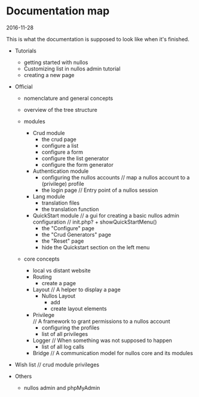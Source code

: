 Documentation map
======================
2016-11-28



This is what the documentation is supposed to look like when it's finished.






- Tutorials
    - getting started with nullos
    - Customizing list in nullos admin tutorial
    - creating a new page
- Official
    - nomenclature and general concepts
    - overview of the tree structure
    - modules
        - Crud module
            - the crud page
            - configure a list 
            - configure a form
            - configure the list generator
            - configure the form generator
        - Authentication module
            - configuring the nullos accounts
                // map a nullos account to a (privilege) profile
            - the login page
                // Entry point of a nullos session
        - Lang module
            - translation files
            - the translation function
        - QuickStart module
            // a gui for creating a basic nullos admin configuration 
                // init.php? + showQuickStartMenu()
            - the "Configure" page
            - the "Crud Generators" page
            - the "Reset" page
            - hide the Quickstart section on the left menu
                            
    - core concepts  
        - local vs distant website
        - Routing
            + create a page
        - Layout
            // A helper to display a page
            - Nullos Layout
                - add 
                - create layout elements
        - Privilege        
            // A framework to grant permissions to a nullos account
            - configuring the profiles
            - list of all privileges
        - Logger
            // When something was not supposed to happen
            - list of all log calls
        - Bridge
            // A communication model for nullos core and its modules    
            
            
- Wish list
    // crud module privileges

- Others
    - nullos admin and phpMyAdmin













 